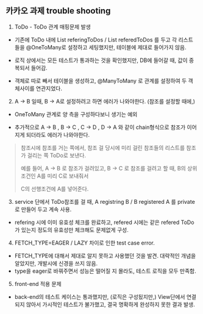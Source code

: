 
## 카카오 과제 trouble shooting

1. ToDo - ToDo 관계 매핑문제 발생

  - 기존에 ToDo 내에 List<ToDo> referingToDos / List<ToDo> referedToDos 를 두고 각 리스트들을
  @OneToMany로 설정하고 세팅했지만, 테이블에 제대로 들어가지 않음.

  - 로직 상에서는 모든 테스트가 통과하는 것을 확인했지만, DB에 들어갈 때, 값이 중복되서 들어감.

  - 객체로 따로 빼서 테이블을 생성하고, @ManyToMany 로 관계를 설정하여 두 객체사이를 연관지었다.

2. A -> B 일때, B -> A로 설정하려고 하면 에러가 나와야한다. (참조를 설정할 때에,)

  - OneToMany 관계로 양 측을 구성하다보니 생기는 예외

  - 추가적으로 A -> B , B -> C , C -> D , D -> A 와 같이 chain형식으로 참조가 이어지게 되더라도
  에러가 나와야한다.

  > 참조시에 참조를 거는 쪽에서, 참조 걸 당시에 미리 걸린 참조들의 리스트를 참조가 걸리는 쪽 ToDo로 보낸다.
  >
  > 예를 들어, A -> B 로 참조가 걸려있고, B -> C 로 참조를 걸려고 할 때, B의 상위조건인 A를 미리 C로 보내줘서
  >
  > C의 선행조건에 A를 넣어준다.

3. service 단에서 ToDo참조를 걸 때, A registring B / B registered A 를 private로 만들어 두고 계속 사용.

  - refering 시에 이미 유효성 체크를 완료하고, refered 시에는 같은 refered ToDo가 있는지 정도의 유효성만 체크해도
  문제없게 구성.

4. FETCH_TYPE=EAGER / LAZY 차이로 인한 test case error.

  - FETCH_TYPE에 대해서 제대로 알지 못하고 사용했던 것을 발견. 대략적인 개념을 알았지만, 개발시에 신경을 쓰지 않음.
  - type을 eager로 바꿔주면서 성능은 떨어질 지 몰라도, 테스트 로직을 모두 만족함.

5. front-end 적용 문제

  - back-end의 테스트 케이스는 통과했지만, (로직은 구성됬지만,) View단에서 연결되지 않아서 가시적인 테스트가 불가했고,
  결국 명확하게 완성하지 못한 결과 발생.
